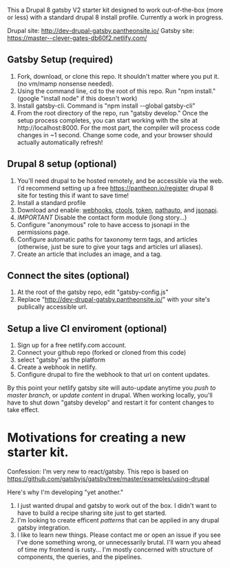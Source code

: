 
This a Drupal 8 gatsby V2 starter kit designed to work out-of-the-box (more or less) with a standard drupal 8 install profile. Currently a work in progress.

Drupal site: http://dev-drupal-gatsby.pantheonsite.io/
Gatsby site: https://master--clever-gates-db60f2.netlify.com/

## Gatsby Setup (required)
1. Fork, download, or clone this repo. It shouldn't matter where you put it. (no vm/mamp nonsense needed). 
2. Using the command line, cd to the root of this repo. Run "npm install." (google "install node" if this doesn't work)
3. Install gatsby-cli. Command is "npm install --global gatsby-cli" 
4. From the root directory of the repo, run "gatsby develop." Once the setup process completes, you can start working with the site at http://localhost:8000. For the most part, the compiler will process code changes in ~1 second. Change some code, and your browser should actually automatically refresh! 

## Drupal 8 setup (optional)
1. You'll need drupal to be hosted remotely, and be accessible via the web. I'd recommend setting up a free https://pantheon.io/register drupal 8 site for testing this if want to save time! 
3. Install a standard profile
4. Download and enable: [webhooks](https://www.drupal.org/project/webhooks), [ctools](https://www.drupal.org/project/ctools), [token](https://www.drupal.org/project/token), [pathauto](https://www.drupal.org/project/pathauto), and [jsonapi](https://www.drupal.org/project/jsonapi). 
6. *IMPORTANT* Disable the contact form module (long story...)
7. Configure "anonymous" role to have access to jsonapi in the permissions page. 
8. Configure automatic paths for taxonomy term tags, and articles (otherwise, just be sure to give your tags and articles url aliases). 
9. Create an article that includes an image, and a tag. 

## Connect the sites (optional)
1. At the root of the gatsby repo, edit "gatsby-config.js" 
2. Replace "http://dev-drupal-gatsby.pantheonsite.io/" with your site's publically accessible url. 

## Setup a live CI enviroment (optional)
1. Sign up for a free netlify.com account. 
2. Connect your github repo (forked or cloned from this code)
3. select "gatsby" as the platform
4. Create a webhook in netlify. 
5. Configure drupal to fire the webhook to that url on content updates. 

By this point your netlify gatsby site will auto-update anytime you *push to master branch*, or *update content* in drupal. When working locally, you'll have to shut down "gatsby develop" and restart it for content changes to take effect. 

# Motivations for creating a new starter kit. 
Confession: I'm very new to react/gatsby. This repo is based on https://github.com/gatsbyjs/gatsby/tree/master/examples/using-drupal

Here's why I'm developing "yet another." 
1. I just wanted drupal and gatsby to work out of the box. I didn't want to have to build a recipe sharing site just to get started. 
2. I'm looking to create efficent *patterns* that can be applied in any drupal gatsby integration.
3. I like to learn new things. Please contact me or open an issue if you see I've done something wrong, or unnecessarily brutal. I'll warn you ahead of time my frontend is rusty... I'm mostly concerned with structure of components, the queries, and the pipelines. 


